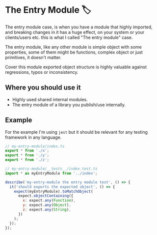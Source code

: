 # The Entry Module 🏷️

The entry module case, is when you have a module that highly imported, and breaking changes in it has a huge effect, on your system or your clients/users etc. this is what I called "The entry module" case.

The entry module, like any other module is simple object with some properties, some of them might be functions, complex object or just primitives, it doesn't matter.

Cover this module exported object structure is highly valuable against regressions, typos or inconsistency.

## Where you should use it

- Highly used shared internal modules.
- The entry module of a library you publish/use internally.

## Example

For the example I'm using `jest` but it should be relevant for any testing framework in any language.

```javascript
// my-entry-module/index.ts
export * from './x';
export * from './y';
export * from './z';

// my-entry-module/__tests__/index.test.ts
import * as myEntryModule from '../index';

describe('my-entry-module the entry module test', () => {
  it('should exports the expected object', () => {
    expect(myEntryModule).toMatchObject(
      expect.objectContaining({
        x: expect.any(Function),
        y: expect.any(Object),
        z: expect.any(String),
      })
    );
  });
});
```
